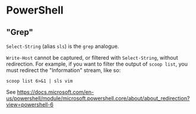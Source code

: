# PowerShell

## "Grep"

`Select-String` (alias `sls`) is the `grep` analogue.

`Write-Host` cannot be captured, or filtered with `Select-String`, without redirection.
For example, if you want to filter the output of `scoop list`, you must redirect the "Information" stream, like so:

```
scoop list 6>&1 | sls vim
```

See https://docs.microsoft.com/en-us/powershell/module/microsoft.powershell.core/about/about_redirection?view=powershell-6

